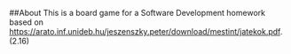 ##About
This is a board game for a Software Development homework based on https://arato.inf.unideb.hu/jeszenszky.peter/download/mestint/jatekok.pdf. (2.16)